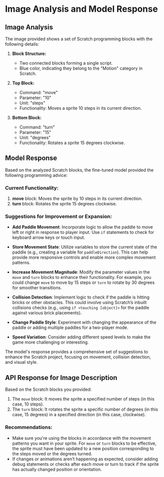 # Image Analysis and Model Response

## Image Analysis
The image provided shows a set of Scratch programming blocks with the following details:

1. **Block Structure:**
   - Two connected blocks forming a single script.
   - Blue color, indicating they belong to the "Motion" category in Scratch.

2. **Top Block:**
   - Command: "move"
   - Parameter: "10"
   - Unit: "steps"
   - Functionality: Moves a sprite 10 steps in its current direction.

3. **Bottom Block:**
   - Command: "turn"
   - Parameter: "15"
   - Unit: "degrees"
   - Functionality: Rotates a sprite 15 degrees clockwise.

## Model Response
Based on the analyzed Scratch blocks, the fine-tuned model provided the following programming advice:

### Current Functionality:
1. **move** block: Moves the sprite by 10 steps in its current direction.
2. **turn** block: Rotates the sprite 15 degrees clockwise.

### Suggestions for Improvement or Expansion:
- **Add Paddle Movement**: Incorporate logic to allow the paddle to move left or right in response to player input. Use `if` statements to check for keyboard arrow keys or touch input.

- **Store Movement State**: Utilize variables to store the current state of the paddle (e.g., creating a variable for `paddleDirection`). This can help provide more responsive controls and enable more complex movement patterns.

- **Increase Movement Magnitude**: Modify the parameter values in the `move` and `turn` blocks to enhance their functionality. For example, you could change `move` to move by 15 steps or `turn` to rotate by 30 degrees for smoother transitions.

- **Collision Detection**: Implement logic to check if the paddle is hitting bricks or other obstacles. This could involve using Scratch’s inbuilt collisions checks (e.g., using `if <touching [object]>` for the paddle against various brick placements).

- **Change Paddle Style**: Experiment with changing the appearance of the paddle or adding multiple paddles for a two-player mode.

- **Speed Variation**: Consider adding different speed levels to make the game more challenging or interesting.

The model's response provides a comprehensive set of suggestions to enhance the Scratch project, focusing on movement, collision detection, and visual style.

## API Response for Image Description
Based on the Scratch blocks you provided:
1. The `move` block: It moves the sprite a specified number of steps (in this case, 10 steps).
2. The `turn` block: It rotates the sprite a specific number of degrees (in this case, 15 degrees) in a specified direction (in this case, clockwise).

### Recommendations:
- Make sure you're using the blocks in accordance with the movement patterns you want in your sprite. For `move` or `turn` blocks to be effective, the sprite must have been updated to a new position corresponding to the steps moved or the degrees turned.
- If changes or animations aren’t happening as expected, consider adding debug statements or checks after each move or turn to track if the sprite has actually changed position or orientation.

